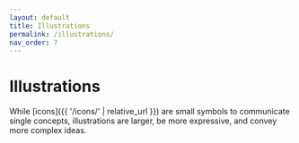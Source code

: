 ```yaml
---
layout: default
title: Illustrations
permalink: /illustrations/
nav_order: 7
---
```


# Illustrations

While [icons]({{ '/icons/' | relative_url }}) are small symbols to communicate single concepts, illustrations are larger, be more expressive, and convey more complex ideas.

